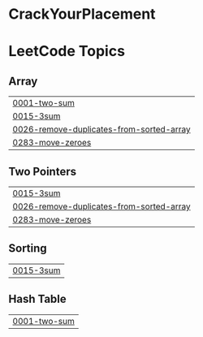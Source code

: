 # CrackYourPlacement

<!---LeetCode Topics Start-->
# LeetCode Topics
## Array
|  |
| ------- |
| [0001-two-sum](https://github.com/omkarnagalgawe/CrackYourPlacement/tree/master/0001-two-sum) |
| [0015-3sum](https://github.com/omkarnagalgawe/CrackYourPlacement/tree/master/0015-3sum) |
| [0026-remove-duplicates-from-sorted-array](https://github.com/omkarnagalgawe/CrackYourPlacement/tree/master/0026-remove-duplicates-from-sorted-array) |
| [0283-move-zeroes](https://github.com/omkarnagalgawe/CrackYourPlacement/tree/master/0283-move-zeroes) |
## Two Pointers
|  |
| ------- |
| [0015-3sum](https://github.com/omkarnagalgawe/CrackYourPlacement/tree/master/0015-3sum) |
| [0026-remove-duplicates-from-sorted-array](https://github.com/omkarnagalgawe/CrackYourPlacement/tree/master/0026-remove-duplicates-from-sorted-array) |
| [0283-move-zeroes](https://github.com/omkarnagalgawe/CrackYourPlacement/tree/master/0283-move-zeroes) |
## Sorting
|  |
| ------- |
| [0015-3sum](https://github.com/omkarnagalgawe/CrackYourPlacement/tree/master/0015-3sum) |
## Hash Table
|  |
| ------- |
| [0001-two-sum](https://github.com/omkarnagalgawe/CrackYourPlacement/tree/master/0001-two-sum) |
<!---LeetCode Topics End-->